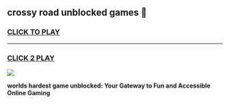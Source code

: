 
## crossy road unblocked games 👋
<h3>
<a href="https://premium.freeplayer.one?title=crossy_road_unblocked_games&ref=13F">CLICK TO PLAY</a></h3>
<hr>

<h3>
<a href="https://premium.freeplayer.one?title=crossy_road_unblocked_games&ref=13F">CLICK 2 PLAY</a>
  
</h3>

<a href="https://premium.freeplayer.one?title=crossy_road_unblocked_games&ref=12F/"><img src="https://clearcache.store/games.png"></a>


**worlds hardest game unblocked: Your Gateway to Fun and Accessible Online Gaming**
